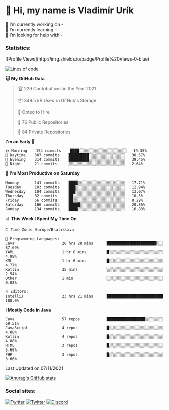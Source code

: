 <h1> 👋 Hi, my name is Vladimír Urík</h1>
<p>
 🔭 I’m currently working on -<br>
 🌱 I’m currently learning -<br>
 🤔 I’m looking for help with -<br>
</p>
<h3>Statistics:</h3>
<!--START_SECTION:waka-->
![Profile Views](http://img.shields.io/badge/Profile%20Views-0-blue)

![Lines of code](https://img.shields.io/badge/From%20Hello%20World%20I%27ve%20Written-3.8%20million%20lines%20of%20code-blue)

**🐱 My GitHub Data** 

> 🏆 229 Contributions in the Year 2021
 > 
> 📦 349.5 kB Used in GitHub's Storage 
 > 
> 💼 Opted to Hire
 > 
> 📜 76 Public Repositories 
 > 
> 🔑 84 Private Repositories  
 > 
**I'm an Early 🐤** 

```text
🌞 Morning    154 commits    ████░░░░░░░░░░░░░░░░░░░░░   19.35% 
🌆 Daytime    307 commits    █████████░░░░░░░░░░░░░░░░   38.57% 
🌃 Evening    314 commits    █████████░░░░░░░░░░░░░░░░   39.45% 
🌙 Night      21 commits     ░░░░░░░░░░░░░░░░░░░░░░░░░   2.64%

```
📅 **I'm Most Productive on Saturday** 

```text
Monday       141 commits    ████░░░░░░░░░░░░░░░░░░░░░   17.71% 
Tuesday      103 commits    ███░░░░░░░░░░░░░░░░░░░░░░   12.94% 
Wednesday    104 commits    ███░░░░░░░░░░░░░░░░░░░░░░   13.07% 
Thursday     82 commits     ██░░░░░░░░░░░░░░░░░░░░░░░   10.3% 
Friday       66 commits     ██░░░░░░░░░░░░░░░░░░░░░░░   8.29% 
Saturday     166 commits    █████░░░░░░░░░░░░░░░░░░░░   20.85% 
Sunday       134 commits    ████░░░░░░░░░░░░░░░░░░░░░   16.83%

```


📊 **This Week I Spent My Time On** 

```text
⌚︎ Time Zone: Europe/Bratislava

💬 Programming Languages: 
Java                     20 hrs 28 mins      ██████████████████████░░░   87.69% 
YAML                     1 hr 8 mins         █░░░░░░░░░░░░░░░░░░░░░░░░   4.88% 
XML                      1 hr 6 mins         █░░░░░░░░░░░░░░░░░░░░░░░░   4.77% 
Kotlin                   35 mins             ░░░░░░░░░░░░░░░░░░░░░░░░░   2.54% 
Other                    1 min               ░░░░░░░░░░░░░░░░░░░░░░░░░   0.08%

🔥 Editors: 
IntelliJ                 23 hrs 21 mins      █████████████████████████   100.0%

```

**I Mostly Code in Java** 

```text
Java                     57 repos            █████████████████░░░░░░░░   69.51% 
JavaScript               4 repos             █░░░░░░░░░░░░░░░░░░░░░░░░   4.88% 
Kotlin                   4 repos             █░░░░░░░░░░░░░░░░░░░░░░░░   4.88% 
HTML                     3 repos             █░░░░░░░░░░░░░░░░░░░░░░░░   3.66% 
PHP                      3 repos             █░░░░░░░░░░░░░░░░░░░░░░░░   3.66%

```



 Last Updated on 07/11/2021
<!--END_SECTION:waka-->

[![Anurag's GitHub stats](https://github-readme-stats.vercel.app/api?username=vladimir-urik)](https://github.com/anuraghazra/github-readme-stats)

<h3>Social sites:</h3>
<p><a href="https://twitter.com/GGGEDR" target="_blank"><img alt="Twitter" src="https://img.shields.io/badge/twitter-%231DA1F2.svg?&style=for-the-badge&logo=twitter&logoColor=white" /></a> <a href="https://www.reddit.com/user/GGGEDR" target="_blank"><img alt="Twitter" src="https://img.shields.io/badge/reddit-%23FE6262.svg?&style=for-the-badge&logo=reddit&logoColor=white" /></a> <a href="https://discord.com/users/535708984959827978" target="_blank"><img alt="Discord" src="https://img.shields.io/badge/discord-%235865f2.svg?&style=for-the-badge&logo=discord&logoColor=white" />
</p>
